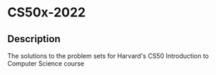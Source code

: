 # CS50x-2022 
## Description
The solutions to the problem sets for Harvard's CS50 Introduction to Computer Science course
